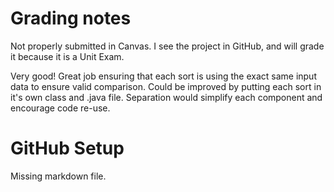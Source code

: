 # Grading notes

Not properly submitted in Canvas. I see the project in GitHub, and will grade it because it is a Unit Exam.

Very good! Great job ensuring that each sort is using the exact same input data to ensure valid comparison.
Could be improved by putting each sort in it's own class and .java file. Separation would simplify each component and encourage
code re-use.

# GitHub Setup

Missing markdown file.
